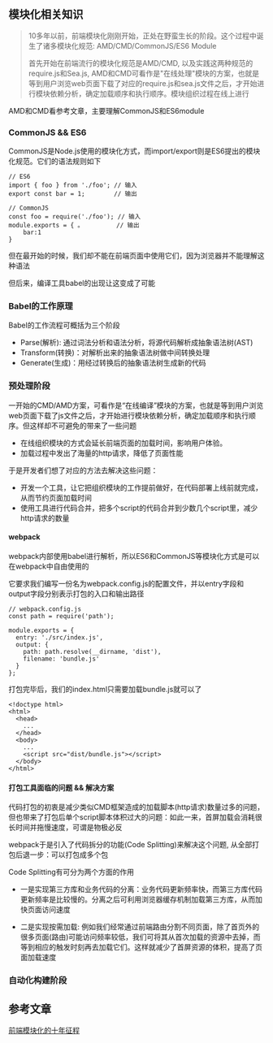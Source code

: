 ## 模块化相关知识
> 10多年以前，前端模块化刚刚开始，正处在野蛮生长的阶段。这个过程中诞生了诸多模块化规范: AMD/CMD/CommonJS/ES6 Module
>
> 首先开始在前端流行的模块化规范是AMD/CMD, 以及实践这两种规范的require.js和Sea.js, AMD和CMD可看作是"在线处理"模块的方案，也就是等到用户浏览web页面下载了对应的require.js和sea.js文件之后，才开始进行模块依赖分析，确定加载顺序和执行顺序。模块组织过程在线上进行

AMD和CMD看参考文章，主要理解CommonJS和ES6module

### CommonJS && ES6
CommonJS是Node.js使用的模块化方式，而import/export则是ES6提出的模块化规范。它们的语法规则如下
```
// ES6
import { foo } from './foo'; // 输入
export const bar = 1;        // 输出

// CommonJS
const foo = require('./foo'); // 输入
module.exports = { 。         // 输出
    bar:1
}
```
但在最开始的时候，我们却不能在前端页面中使用它们，因为浏览器并不能理解这种语法

但后来，编译工具babel的出现让这变成了可能

### Babel的工作原理

Babel的工作流程可概括为三个阶段

* Parse(解析): 通过词法分析和语法分析，将源代码解析成抽象语法树(AST)
* Transform(转换)：对解析出来的抽象语法树做中间转换处理
* Generate(生成)：用经过转换后的抽象语法树生成新的代码


### 预处理阶段
一开始的CMD/AMD方案，可看作是“在线编译”模块的方案，也就是等到用户浏览web页面下载了js文件之后，才开始进行模块依赖分析，确定加载顺序和执行顺序。但这样却不可避免的带来了一些问题

* 在线组织模块的方式会延长前端页面的加载时间，影响用户体验。
* 加载过程中发出了海量的http请求，降低了页面性能


于是开发者们想了对应的方法去解决这些问题：
* 开发一个工具，让它把组织模块的工作提前做好，在代码部署上线前就完成，从而节约页面加载时间
* 使用工具进行代码合并，把多个script的代码合并到少数几个script里，减少http请求的数量

#### webpack
webpack内部使用babel进行解析，所以ES6和CommonJS等模块化方式是可以在webpack中自由使用的

它要求我们编写一份名为webpack.config.js的配置文件，并以entry字段和output字段分别表示打包的入口和输出路径

```
// webpack.config.js
const path = require('path');

module.exports = {
  entry: './src/index.js',
  output: {   
    path: path.resolve(__dirname, 'dist'),
    filename: 'bundle.js'
  }
}; 
```
打包完毕后，我们的index.html只需要加载bundle.js就可以了
```
<!doctype html>
<html>
  <head>
    ...
  </head>
  <body>
    ...
    <script src="dist/bundle.js"></script>
  </body>
</html>
```

#### 打包工具面临的问题 && 解决方案
代码打包的初衷是减少类似CMD框架造成的加载脚本(http请求)数量过多的问题，但也带来了打包后单个script脚本体积过大的问题：如此一来，首屏加载会消耗很长时间并拖慢速度，可谓是物极必反

webpack于是引入了代码拆分的功能(Code Splitting)来解决这个问题, 从全部打包后退一步：可以打包成多个包


Code Splitting有可分为两个方面的作用
* 一是实现第三方库和业务代码的分离：业务代码更新频率快，而第三方库代码更新频率是比较慢的。分离之后可利用浏览器缓存机制加载第三方库，从而加快页面访问速度

* 二是实现按需加载: 例如我们经常通过前端路由分割不同页面，除了首页外的很多页面(路由)可能访问频率较低，我们可将其从首次加载的资源中去掉，而等到相应的触发时刻再去加载它们。这样就减少了首屏资源的体积，提高了页面加载速度



### 自动化构建阶段
## 参考文章

[前端模块化的十年征程](https://zhuanlan.zhihu.com/p/265632724)
